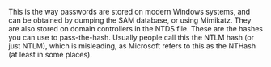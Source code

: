 This is the way passwords are stored on modern Windows systems, and can be obtained by dumping the SAM database, or using Mimikatz. They are also stored on domain controllers in the NTDS file. These are the hashes you can use to pass-the-hash.
Usually people call this the NTLM hash (or just NTLM), which is misleading, as Microsoft refers to this as the NTHash (at least in some places).
